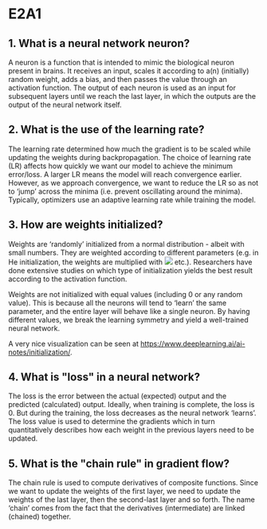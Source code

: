 # E2A1

## 1. What is a neural network neuron?
A neuron is a function that is intended to mimic the biological neuron present in brains. It receives an input, scales it according to a(n) (initially) random weight, adds a bias, and then passes the value through an activation function. The output of each neuron is used as an input for subsequent layers until we reach the last layer, in which the outputs are the output of the neural network itself.

## 2. What is the use of the learning rate?
The learning rate determined how much the gradient is to be scaled while updating the weights during backpropagation. The choice of learning rate (LR) affects how quickly we want our model to achieve the minimum error/loss. A larger LR means the model will reach convergence earlier. However, as we approach convergence, we want to reduce the LR so as not to ‘jump’ across the minima (i.e. prevent oscillating around the minima). Typically, optimizers use an adaptive learning rate while training the model.

## 3. How are weights initialized?
Weights are ‘randomly’ initialized from a normal distribution - albeit with small numbers. They are weighted according to different parameters (e.g. in He initialization, the weights are multiplied with  <img src="https://render.githubusercontent.com/render/math?math=\sqrt(\frac{2}{n_{in}})">
 etc.). Researchers have done extensive studies on which type of initialization yields the best result according to the activation function.

Weights are not initialized with equal values (including 0 or any random value). This is because all the neurons will tend to ‘learn’ the same parameter, and the entire layer will behave like a single neuron. By having different values, we break the learning symmetry and yield a well-trained neural network.

A very nice visualization can be seen at https://www.deeplearning.ai/ai-notes/initialization/.


## 4. What is "loss" in a neural network?
The loss is the error between the actual (expected) output and the predicted (calculated) output. Ideally, when training is complete, the loss is 0. But during the training, the loss decreases as the neural network ‘learns’. The loss value is used to determine the gradients which in turn quantitatively describes how each weight in the previous layers need to be updated.

## 5. What is the "chain rule" in gradient flow?
The chain rule is used to compute derivatives of composite functions. Since we want to update the weights of the first layer, we need to update the weights of the last layer, then the second-last layer and so forth. The name ‘chain’ comes from the fact that the derivatives (intermediate) are linked (chained) together.
